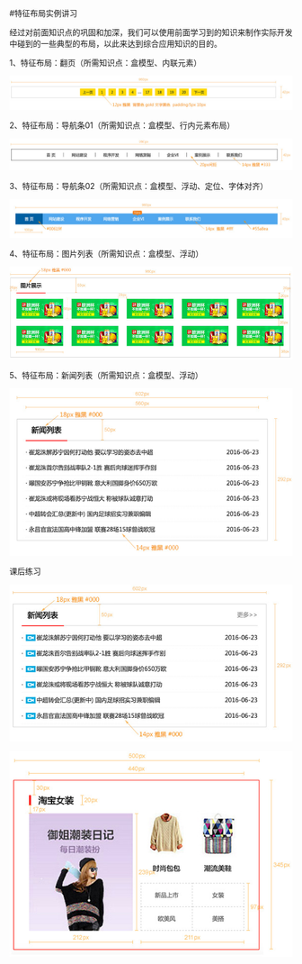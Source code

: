 #特征布局实例讲习


经过对前面知识点的巩固和加深，我们可以使用前面学习到的知识来制作实际开发中碰到的一些典型的布局，以此来达到综合应用知识的目的。

1、特征布局：翻页（所需知识点：盒模型、内联元素）

![布局示例图片](/assets/3434343.jpg)

2、特征布局：导航条01（所需知识点：盒模型、行内元素布局）

![布局示例图片](/assets/99999991.jpg)

3、特征布局：导航条02（所需知识点：盒模型、浮动、定位、字体对齐）

![布局示例图片](/assets/9992.jpg)

4、特征布局：图片列表（所需知识点：盒模型、浮动）

![布局示例图片](/assets/99993.jpg)

5、特征布局：新闻列表（所需知识点：盒模型、浮动）

![![布局示例图片](/assets/9996.jpg)](/assets/9994.jpg)

课后练习

![布局示例图片](/assets/9995.jpg)

![布局示例图片](/assets/9996.jpg)

